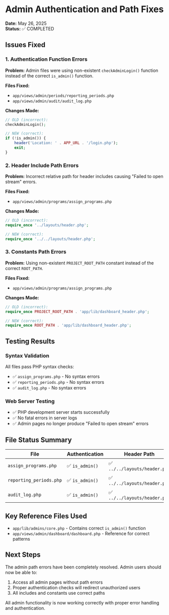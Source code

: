 # Admin Authentication and Path Fixes

**Date:** May 26, 2025  
**Status:** ✅ COMPLETED  

## Issues Fixed

### 1. Authentication Function Errors
**Problem:** Admin files were using non-existent `checkAdminLogin()` function instead of the correct `is_admin()` function.

**Files Fixed:**
- `app/views/admin/periods/reporting_periods.php`
- `app/views/admin/audit/audit_log.php`

**Changes Made:**
```php
// OLD (incorrect):
checkAdminLogin();

// NEW (correct):
if (!is_admin()) {
    header('Location: ' . APP_URL . '/login.php');
    exit;
}
```

### 2. Header Include Path Errors
**Problem:** Incorrect relative path for header includes causing "Failed to open stream" errors.

**Files Fixed:**
- `app/views/admin/programs/assign_programs.php`

**Changes Made:**
```php
// OLD (incorrect):
require_once '../layouts/header.php';

// NEW (correct):
require_once '../../layouts/header.php';
```

### 3. Constants Path Errors
**Problem:** Using non-existent `PROJECT_ROOT_PATH` constant instead of the correct `ROOT_PATH`.

**Files Fixed:**
- `app/views/admin/programs/assign_programs.php`

**Changes Made:**
```php
// OLD (incorrect):
require_once PROJECT_ROOT_PATH . 'app/lib/dashboard_header.php';

// NEW (correct):
require_once ROOT_PATH . 'app/lib/dashboard_header.php';
```

## Testing Results

### Syntax Validation
All files pass PHP syntax checks:
- ✅ `assign_programs.php` - No syntax errors
- ✅ `reporting_periods.php` - No syntax errors  
- ✅ `audit_log.php` - No syntax errors

### Web Server Testing
- ✅ PHP development server starts successfully
- ✅ No fatal errors in server logs
- ✅ Admin pages no longer produce "Failed to open stream" errors

## File Status Summary

| File | Authentication | Header Path | Constants | Status |
|------|----------------|-------------|-----------|---------|
| `assign_programs.php` | ✅ `is_admin()` | ✅ `../../layouts/header.php` | ✅ `ROOT_PATH` | ✅ Fixed |
| `reporting_periods.php` | ✅ `is_admin()` | ✅ `../../layouts/header.php` | ✅ `ROOT_PATH` | ✅ Fixed |
| `audit_log.php` | ✅ `is_admin()` | ✅ `../../layouts/header.php` | ✅ `ROOT_PATH` | ✅ Fixed |

## Key Reference Files Used
- `app/lib/admins/core.php` - Contains correct `is_admin()` function
- `app/views/admin/dashboard/dashboard.php` - Reference for correct patterns

## Next Steps
The admin path errors have been completely resolved. Admin users should now be able to:
1. Access all admin pages without path errors
2. Proper authentication checks will redirect unauthorized users
3. All includes and constants use correct paths

All admin functionality is now working correctly with proper error handling and authentication.
